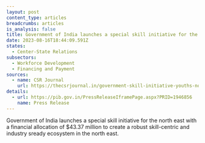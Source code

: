 ```yaml
---
layout: post
content_type: articles
breadcrumbs: articles
is_analysis: false
title: Government of India launches a special skill initiative for the north east
date: 2023-08-16T18:44:09.591Z
states:
  - Center-State Relations
subsectors:
  - Workforce Development
  - Financing and Payment
sources:
  - name: CSR Journal
    url: https://thecsrjournal.in/government-skill-initiative-youths-north-east-india/
details:
  - url: https://pib.gov.in/PressReleaseIframePage.aspx?PRID=1946856
    name: Press Release
---
```

Government of India launches a special skill initiative for the north east with a financial allocation of $43.37 million to create a robust skill-centric and industry sready ecosystem in the north east.